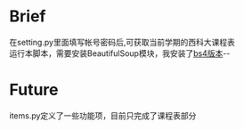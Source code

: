 Brief
================
在setting.py里面填写帐号密码后,可获取当前学期的西科大课程表  
运行本脚本，需要安装BeautifulSoup模块，我安装了[bs4版本](http://www.crummy.com/software/BeautifulSoup/bs4/download/4.1/)--

Future
================
items.py定义了一些功能项，目前只完成了课程表部分  
